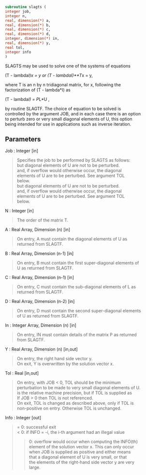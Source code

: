 ```fortran  
subroutine slagts (  
integer job,  
integer n,  
real, dimension(*) a,  
real, dimension(*) b,  
real, dimension(*) c,  
real, dimension(*) d,  
integer, dimension(*) in,  
real, dimension(*) y,  
real tol,  
integer info  
)  
```  
  
SLAGTS may be used to solve one of the systems of equations  
  
(T - lambda*I)*x = y   or   (T - lambda*I)**T*x = y,  
  
where T is an n by n tridiagonal matrix, for x, following the  
factorization of (T - lambda*I) as  
  
(T - lambda*I) = P*L*U ,  
  
by routine SLAGTF. The choice of equation to be solved is  
controlled by the argument JOB, and in each case there is an option  
to perturb zero or very small diagonal elements of U, this option  
being intended for use in applications such as inverse iteration.  
  
## Parameters  
Job : Integer [in]  
> Specifies the job to be performed by SLAGTS as follows:  
> but diagonal elements of U are not to be perturbed.  
> and, if overflow would otherwise occur, the diagonal  
> elements of U are to be perturbed. See argument TOL  
> below.  
> but diagonal elements of U are not to be perturbed.  
> and, if overflow would otherwise occur, the diagonal  
> elements of U are to be perturbed. See argument TOL  
> below.  
  
N : Integer [in]  
> The order of the matrix T.  
  
A : Real Array, Dimension (n) [in]  
> On entry, A must contain the diagonal elements of U as  
> returned from SLAGTF.  
  
B : Real Array, Dimension (n-1) [in]  
> On entry, B must contain the first super-diagonal elements of  
> U as returned from SLAGTF.  
  
C : Real Array, Dimension (n-1) [in]  
> On entry, C must contain the sub-diagonal elements of L as  
> returned from SLAGTF.  
  
D : Real Array, Dimension (n-2) [in]  
> On entry, D must contain the second super-diagonal elements  
> of U as returned from SLAGTF.  
  
In : Integer Array, Dimension (n) [in]  
> On entry, IN must contain details of the matrix P as returned  
> from SLAGTF.  
  
Y : Real Array, Dimension (n) [in,out]  
> On entry, the right hand side vector y.  
> On exit, Y is overwritten by the solution vector x.  
  
Tol : Real [in,out]  
> On entry, with  JOB < 0, TOL should be the minimum  
> perturbation to be made to very small diagonal elements of U.  
> is the relative machine precision, but if TOL is supplied as  
> If  JOB > 0  then TOL is not referenced.  
> On exit, TOL is changed as described above, only if TOL is  
> non-positive on entry. Otherwise TOL is unchanged.  
  
Info : Integer [out]  
> = 0: successful exit  
> < 0: if INFO = -i, the i-th argument had an illegal value  
> > 0: overflow would occur when computing the INFO(th)  
> element of the solution vector x. This can only occur  
> when JOB is supplied as positive and either means  
> that a diagonal element of U is very small, or that  
> the elements of the right-hand side vector y are very  
> large.  
  
